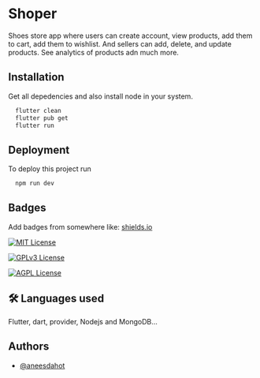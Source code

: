 
# Shoper

Shoes store app where users can create account, view products, add them to cart, add them to wishlist. And sellers can add, delete, and update products. See analytics of products adn much more.


## Installation

Get all depedencies and also install node in your system.

```bash
  flutter clean
  flutter pub get
  flutter run
```
    
## Deployment

To deploy this project run

```bash
  npm run dev
```


## Badges

Add badges from somewhere like: [shields.io](https://shields.io/)

[![MIT License](https://img.shields.io/badge/License-MIT-green.svg)](https://choosealicense.com/licenses/mit/) 

[![GPLv3 License](https://img.shields.io/badge/License-GPL%20v3-yellow.svg)](https://opensource.org/licenses/)

[![AGPL License](https://img.shields.io/badge/license-AGPL-blue.svg)](http://www.gnu.org/licenses/agpl-3.0)


## 🛠 Languages used
Flutter, dart, provider, Nodejs and MongoDB...


## Authors

- [@aneesdahot](https://github.com/AneeDahot)

